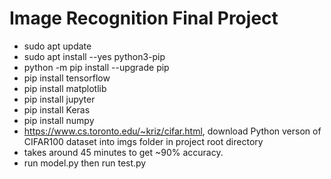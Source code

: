 # Image Recognition Final Project
- sudo apt update
- sudo apt install --yes python3-pip
- python -m pip install --upgrade pip
- pip install tensorflow
- pip install matplotlib
- pip install jupyter
- pip install Keras
- pip install numpy
- https://www.cs.toronto.edu/~kriz/cifar.html, download Python verson of CIFAR100 dataset into imgs folder in project root directory
- takes around 45 minutes to get ~90% accuracy.
- run model.py then run test.py